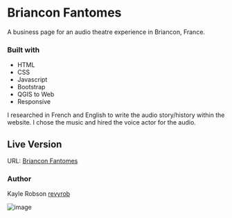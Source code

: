 # Briancon Fantomes
A business page for an audio theatre experience in Briancon, France.

<h3>Built with</h3>
<ul>
<li>HTML</li>
<li>CSS</li>
<li>Javascript</li>
<li>Bootstrap</li>
<li>QGIS to Web</li>
<li>Responsive</li>
</ul>

<p>I researched in French and English to write the audio story/history within the website.  I chose the music and hired the 
voice actor for the audio.</p>

<h2>Live Version</h2>
URL: <a href="https://brianconfantomes.com">Briancon Fantomes</a>

<h3>Author</h3>
Kayle Robson <a href="https://github.com/revyrob">revyrob</a>

![image](https://user-images.githubusercontent.com/66695865/188358730-9ac58629-8d3f-49eb-9ec0-762fc2f9968b.png)
